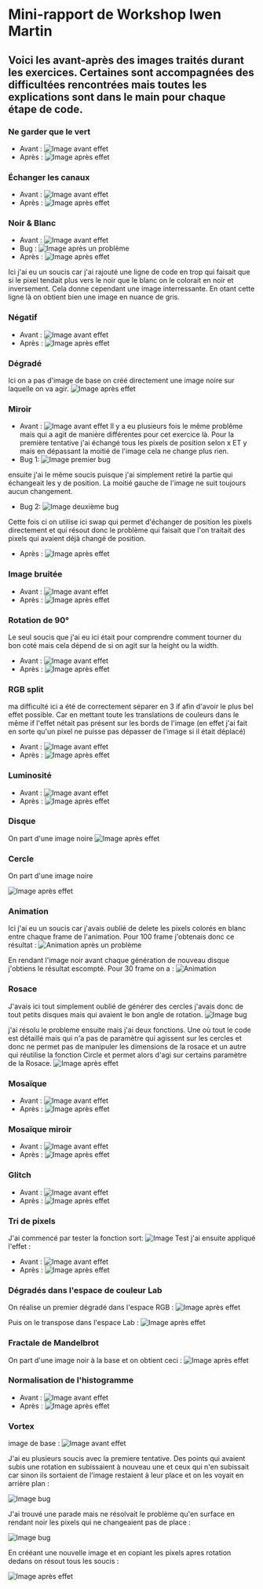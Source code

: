 # Mini-rapport de Workshop Iwen Martin

## Voici les avant-après des images traités durant les exercices. Certaines sont accompagnées des difficultées rencontrées mais toutes les explications sont dans le main pour chaque étape de code.



### **Ne garder que le vert**

- Avant :
![Image avant effet](images/logo.png)
- Après :
![Image après effet](output/KeepGreenOnly.png)


### **Échanger les canaux**

- Avant :
![Image avant effet](images/logo.png)
- Après :
![Image après effet](output/SwapColors.png)


### **Noir & Blanc**

- Avant :
![Image avant effet](images/logo.png)
- Bug :
![Image après un problème](output/BlackAndWhiteBug.png)
- Après :
![Image après effet](output/BlackAndWhite.png)

Ici j'ai eu un soucis car j'ai rajouté une ligne de code en trop qui faisait que si le pixel tendait plus vers le noir que le blanc on le colorait en noir et inversement. Cela donne cependant une image interressante. En otant cette ligne là on obtient bien une image en nuance de gris.


### **Négatif**

- Avant :
![Image avant effet](images/logo.png)
- Après :
![Image après effet](output/Negative.png)


### **Dégradé**

Ici on a pas d'image de base on créé directement une image noire sur laquelle on va agir.
![Image après effet](output/Gradient.png)


### **Miroir**

- Avant :
![Image avant effet](images/logo.png)
Il y a eu plusieurs fois le même problême mais qui a agit de manière différentes pour cet exercice là.
Pour la première tentative j'ai échangé tous les pixels de position selon x ET y mais en dépassant la moitié de l'image cela ne change plus rien.
- Bug 1:
![Image premier bug](output/MirrorBug.png)

ensuite j'ai le même soucis puisque j'ai simplement retiré la partie qui échangeait les y de position. La moitié gauche de l'image ne suit toujours aucun changement.
- Bug 2:
![Image deuxième bug](output/MirrorBug2.png)

Cette fois ci on utilise ici swap qui permet d'échanger de position les pixels directement et qui résout donc le problème qui faisait que l'on traitait des pixels qui avaient déjà changé de position.
- Après :
![Image après effet](output/Mirror.png)


### **Image bruitée**

- Avant :
![Image avant effet](images/logo.png)
- Après :
![Image après effet](output/Noise.png)


### **Rotation de 90°**

Le seul soucis que j'ai eu ici était pour comprendre comment tourner du bon coté mais cela dépend de si on agit sur la height ou la width.
- Avant :
![Image avant effet](images/logo.png)
- Après :
![Image après effet](output/Rotation.png)


### **RGB split**

ma difficulté ici a été de correctement séparer en 3 if afin d'avoir le plus bel effet possible. Car en mettant toute les translations de couleurs dans le même if l'effet nétait pas présent sur les bords de l'image (en effet j'ai fait en sorte qu'un pixel ne puisse pas dépasser de l'image si il était déplacé)
- Avant :
![Image avant effet](images/logo.png)
- Après :
![Image après effet](output/RGBsplit.png)


### **Luminosité**

- Avant :
![Image avant effet](images/photo.jpg)
- Après :
![Image après effet](output/Brightness.jpg)


### **Disque**


On part d'une image noire
![Image après effet](output/Disk.png)


### **Cercle**

On part d'une image noire

![Image après effet](output/Circle.png)


### **Animation**

Ici j'ai eu un soucis car j'avais oublié de delete les pixels colorés en blanc entre chaque frame de l'animation. Pour 100 frame j'obtenais donc ce résultat :
![Animation après un problème](output/AnimationBug.gif)

En rendant l'image noir avant chaque génération de nouveau disque j'obtiens le résultat escompté. Pour 30 frame on a : 
![Animation](output/Animation.gif)


### **Rosace**

J'avais ici tout simplement oublié de générer des cercles j'avais donc de tout petits disques mais qui avaient le bon angle de rotation.
![Image bug](output/RosaceBug.png)

j'ai résolu le probleme ensuite mais j'ai deux fonctions. Une où tout le code est détaillé mais qui n'a pas de paramètre qui agissent sur les cercles et donc ne permet pas de manipuler les dimensions de la rosace et un autre qui réutilise la fonction Circle et permet alors d'agi sur certains paramètre de la Rosace.
![Image après effet](output/RosaceCircle.png)


### **Mosaïque**

- Avant :
![Image avant effet](images/logo.png)
- Après :
![Image après effet](output/Mosaique.png)


### **Mosaïque miroir**

- Avant :
![Image avant effet](images/logo.png)
- Après :
![Image après effet](output/MirrorMosaique.png)


### **Glitch**

- Avant :
![Image avant effet](images/logo.png)
- Après :
![Image après effet](output/Glitch.png)


### **Tri de pixels**
J'ai commencé par tester la fonction sort:
![Image Test](output/PixelSortTest.png)
j'ai ensuite appliqué l'effet :

- Avant :
![Image avant effet](images/logo.png)
- Après :
![Image après effet](output/PixelSort.png)


### **Dégradés dans l'espace de couleur Lab**

On réalise un premier dégradé dans l'espace RGB : 
![Image après effet](output/SpaceGradient.png)

Puis on le transpose dans l'espace Lab :
![Image après effet](output/SpaceGradientOklab.png)


### **Fractale de Mandelbrot**

On part d'une image noir à la base et on obtient ceci :
![Image après effet](output/Glitch.png)


### **Normalisation de l'histogramme**

- Avant :
![Image avant effet](images/photo_faible_contraste.jpg)
- Après :
![Image après effet](output/Normalisation.jpg)


### **Vortex**
image de base : ![Image avant effet](images/logo.png)

J'ai eu plusieurs soucis avec la premiere tentative. Des points qui avaient subis une rotation en subissaient à nouveau une et ceux qui n'en subissait car sinon ils sortaient de l'image restaient à leur place et on les voyait en arrière plan : 

![Image bug](output/VortexBug.png)

J'ai trouvé une parade mais ne résolvait le problème qu'en surface en rendant noir les pixels qui ne changeaient pas de place : 

![Image bug](output/VortexV1.png)

En crééant une nouvelle image et en copiant les pixels apres rotation dedans on résout tous les soucis : 

![Image après effet](output/Vortex.png)












































